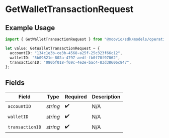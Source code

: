 # GetWalletTransactionRequest

## Example Usage

```typescript
import { GetWalletTransactionRequest } from "@moovio/sdk/models/operations";

let value: GetWalletTransactionRequest = {
  accountID: "134c1e3b-ce3b-4568-a25f-25c323f66c12",
  walletID: "5b09821e-802a-4797-aedf-fb0f70f97062",
  transactionID: "080bf018-f69c-4e2e-bac4-83d38606c847",
};
```

## Fields

| Field              | Type               | Required           | Description        |
| ------------------ | ------------------ | ------------------ | ------------------ |
| `accountID`        | *string*           | :heavy_check_mark: | N/A                |
| `walletID`         | *string*           | :heavy_check_mark: | N/A                |
| `transactionID`    | *string*           | :heavy_check_mark: | N/A                |